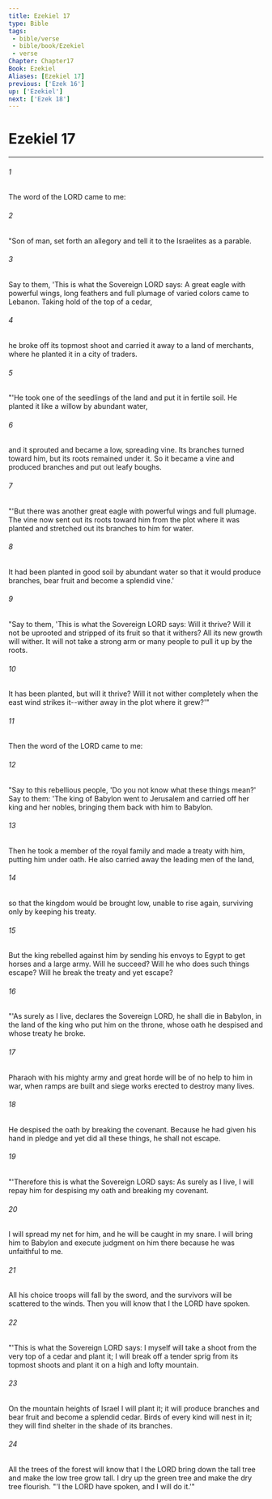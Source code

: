 ```yaml
---
title: Ezekiel 17
type: Bible
tags:
 - bible/verse
 - bible/book/Ezekiel
 - verse
Chapter: Chapter17
Book: Ezekiel
Aliases: [Ezekiel 17]
previous: ['Ezek 16']
up: ['Ezekiel']
next: ['Ezek 18']
---
```

# Ezekiel 17

***


###### 1 
The word of the LORD came to me: 

###### 2 
"Son of man, set forth an allegory and tell it to the Israelites as a parable. 

###### 3 
Say to them, 'This is what the Sovereign LORD says: A great eagle with powerful wings, long feathers and full plumage of varied colors came to Lebanon. Taking hold of the top of a cedar, 

###### 4 
he broke off its topmost shoot and carried it away to a land of merchants, where he planted it in a city of traders. 

###### 5 
"'He took one of the seedlings of the land and put it in fertile soil. He planted it like a willow by abundant water, 

###### 6 
and it sprouted and became a low, spreading vine. Its branches turned toward him, but its roots remained under it. So it became a vine and produced branches and put out leafy boughs. 

###### 7 
"'But there was another great eagle with powerful wings and full plumage. The vine now sent out its roots toward him from the plot where it was planted and stretched out its branches to him for water. 

###### 8 
It had been planted in good soil by abundant water so that it would produce branches, bear fruit and become a splendid vine.' 

###### 9 
"Say to them, 'This is what the Sovereign LORD says: Will it thrive? Will it not be uprooted and stripped of its fruit so that it withers? All its new growth will wither. It will not take a strong arm or many people to pull it up by the roots. 

###### 10 
It has been planted, but will it thrive? Will it not wither completely when the east wind strikes it--wither away in the plot where it grew?'" 

###### 11 
Then the word of the LORD came to me: 

###### 12 
"Say to this rebellious people, 'Do you not know what these things mean?' Say to them: 'The king of Babylon went to Jerusalem and carried off her king and her nobles, bringing them back with him to Babylon. 

###### 13 
Then he took a member of the royal family and made a treaty with him, putting him under oath. He also carried away the leading men of the land, 

###### 14 
so that the kingdom would be brought low, unable to rise again, surviving only by keeping his treaty. 

###### 15 
But the king rebelled against him by sending his envoys to Egypt to get horses and a large army. Will he succeed? Will he who does such things escape? Will he break the treaty and yet escape? 

###### 16 
"'As surely as I live, declares the Sovereign LORD, he shall die in Babylon, in the land of the king who put him on the throne, whose oath he despised and whose treaty he broke. 

###### 17 
Pharaoh with his mighty army and great horde will be of no help to him in war, when ramps are built and siege works erected to destroy many lives. 

###### 18 
He despised the oath by breaking the covenant. Because he had given his hand in pledge and yet did all these things, he shall not escape. 

###### 19 
"'Therefore this is what the Sovereign LORD says: As surely as I live, I will repay him for despising my oath and breaking my covenant. 

###### 20 
I will spread my net for him, and he will be caught in my snare. I will bring him to Babylon and execute judgment on him there because he was unfaithful to me. 

###### 21 
All his choice troops will fall by the sword, and the survivors will be scattered to the winds. Then you will know that I the LORD have spoken. 

###### 22 
"'This is what the Sovereign LORD says: I myself will take a shoot from the very top of a cedar and plant it; I will break off a tender sprig from its topmost shoots and plant it on a high and lofty mountain. 

###### 23 
On the mountain heights of Israel I will plant it; it will produce branches and bear fruit and become a splendid cedar. Birds of every kind will nest in it; they will find shelter in the shade of its branches. 

###### 24 
All the trees of the forest will know that I the LORD bring down the tall tree and make the low tree grow tall. I dry up the green tree and make the dry tree flourish. "'I the LORD have spoken, and I will do it.'" 
